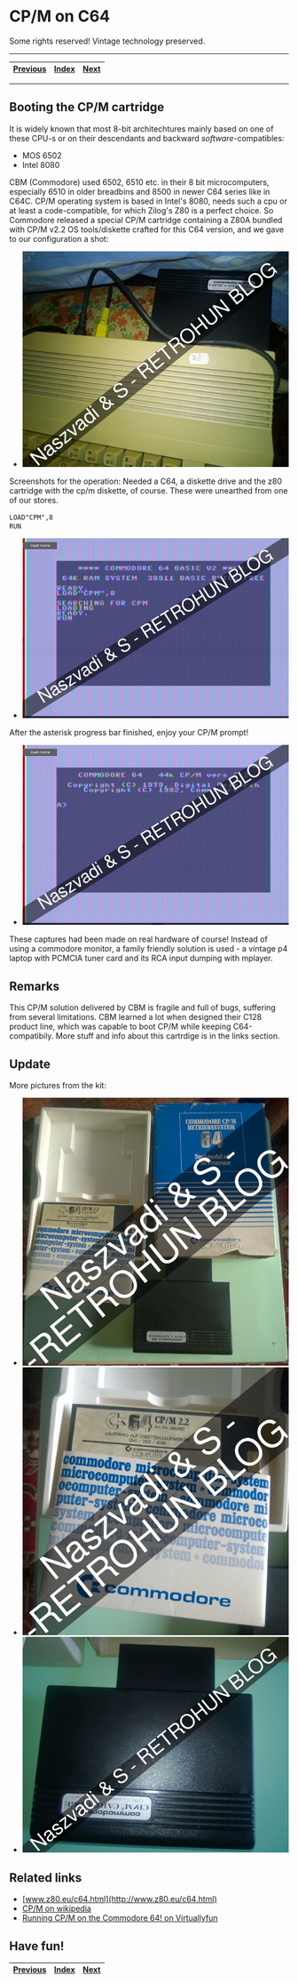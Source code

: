 # CP/M on C64

Some rights reserved! Vintage technology preserved.

---

[Previous](../mindthexenix) | [Index](../../../../) | [Next](../c64cartridgetestdrive)
--- | --- | ---

---

## Booting the CP/M cartridge

It is widely known that most 8-bit architechtures mainly based on one of
these CPU-s or on their descendants and backward *software*-compatibles:

- MOS 6502
- Intel 8080

CBM (Commodore) used 6502, 6510 etc. in their 8 bit microcomputers,
especially 6510 in older breadbins and 8500 in newer C64 series like in
C64C. CP/M operating system is based in Intel's 8080, needs such a cpu or
at least a code-compatible, for which Zilog's Z80 is a perfect choice.
So Commodore released a special CP/M cartridge containing a Z80A bundled
with CP/M v2.2 OS tools/diskette crafted for this C64 version, and we gave
to our configuration a shot:

- ![c64withourz80cart.jpg](./c64withourz80cart.jpg)

Screenshots for the operation: Needed a C64, a diskette drive and the z80
cartridge with the cp/m diskette, of course. These were unearthed from one
of our stores.

```
LOAD"CPM",8
RUN
```
 
- ![c64loadscpm.jpg](./c64loadscpm.jpg)

After the asterisk progress bar finished, enjoy your CP/M prompt!

- ![c64lcpm.jpg](./c64cpm.jpg)

These captures had been made on real hardware of course! Instead of using
a commodore monitor, a family friendly solution is used - a vintage p4
laptop with PCMCIA tuner card and its RCA input dumping with mplayer.

## Remarks

This CP/M solution delivered by CBM is fragile and full of bugs, suffering
from several limitations. CBM learned a lot when designed their C128 product
line, which was capable to boot CP/M while keeping C64-compatibily.
More stuff and info about this cartrdige is in the links section.

## Update

More pictures from the kit:

- ![c64cpmkit.jpg](./c64cpmkit.jpg)
- ![c64cpmfloppy.jpg](./c64cpmfloppy.jpg)
- ![c64cpmkart.jpg](./c64cpmkart.jpg)

## Related links

- [www.z80.eu/c64.html](http://www.z80.eu/c64.html)
- [CP/M on wikipedia](https://en.wikipedia.org/wiki/CP/M)
- [Running CP/M on the Commodore 64! on Virtuallyfun](https://virtuallyfun.com/wordpress/2018/07/27/running-cp-m-on-the-commodore-64/)

## Have fun!

[Previous](../mindthexenix) | [Index](../../../../) | [Next](../c64cartridgetestdrive)
--- | --- | ---
